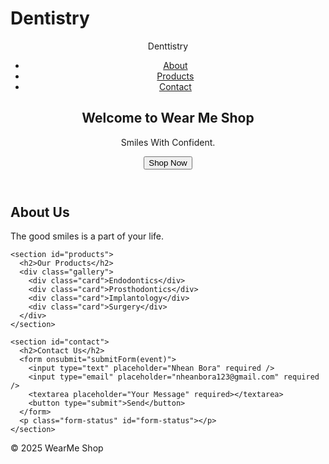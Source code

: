 # Dentistry
<!DOCTYPE html>
<html lang="en">
<head>
  <meta charset="UTF-8" />
  <meta name="viewport" content="width=device-width, initial-scale=1.0" />
  <meta name="description" content="Dentistry - Smiles With Confident." />
  <link rel="icon" href="favicon.ico" type="image/x-icon" />
  <link href="https://fonts.googleapis.com/css2?family=Roboto&display=swap" rel="stylesheet">
  
  <title>Wear Me Shop</title>

  <!-- Link your styles.css here -->
  <link rel="stylesheet" href="styles. css" />
</head>
<body>
  <header>
    <nav>
      <div class="logo">Denttistry</div>
      <ul class="nav-links">
        <li><a href="#about">About</a></li>
        <li><a href="#products">Products</a></li>
        <li><a href="#contact">Contact</a></li>
      </ul>
    </nav>
    <section class="hero">
      <h1>Welcome to Wear Me Shop</h1>
      <p>Smiles With Confident.</p>
      <button onclick="scrollToContact()">Shop Now</button>
    </section>
  </header>

  <main>
    <section id="about">
      <h2>About Us</h2>
      <p>The good smiles is a part of your life.</p>
    </section>

    <section id="products">
      <h2>Our Products</h2>
      <div class="gallery">
        <div class="card">Endodontics</div>
        <div class="card">Prosthodontics</div>
        <div class="card">Implantology</div>
        <div class="card">Surgery</div>
      </div>
    </section>

    <section id="contact">
      <h2>Contact Us</h2>
      <form onsubmit="submitForm(event)">
        <input type="text" placeholder="Nhean Bora" required />
        <input type="email" placeholder="nheanbora123@gmail.com" required />
        <textarea placeholder="Your Message" required></textarea>
        <button type="submit">Send</button>
      </form>
      <p class="form-status" id="form-status"></p>
    </section>
  </main>

  <footer>
    <p>&copy; 2025 WearMe Shop</p>
  </footer>

  <script>
    function scrollToContact() {
      const contactSection = document.getElementById("contact");
      contactSection.scrollIntoView({ behavior: "smooth" });
    }

    function submitForm(event) {
      event.preventDefault();
      document.getElementById("form-status").textContent = "Thank you! We'll contact you soon.";
    }
  </script>
</body>
</html>
